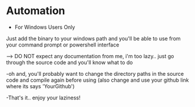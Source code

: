 # Automation

- For Windows Users Only

Just add the binary to your windows path and you'll be able to use from your command prompt or powershell interface

--> DO NOT expect any documentation from me, i'm too lazy.. just go through the source code and you'll know what to do


-oh and, you'll probably want to change the directory paths in the source code and compile again before using
(also change and use your github link where its says 'YourGithub')

-That's it.. enjoy your laziness!
